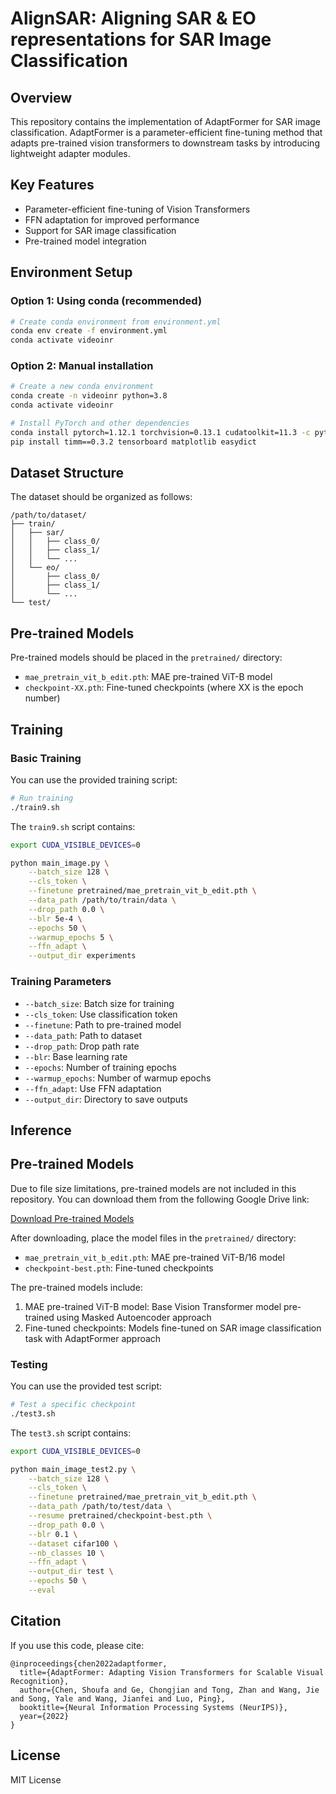 # AlignSAR: Aligning SAR & EO representations for SAR Image Classification

## Overview
This repository contains the implementation of AdaptFormer for SAR image classification. AdaptFormer is a parameter-efficient fine-tuning method that adapts pre-trained vision transformers to downstream tasks by introducing lightweight adapter modules.

## Key Features
- Parameter-efficient fine-tuning of Vision Transformers
- FFN adaptation for improved performance
- Support for SAR image classification
- Pre-trained model integration

## Environment Setup

### Option 1: Using conda (recommended)
```bash
# Create conda environment from environment.yml
conda env create -f environment.yml
conda activate videoinr
```

### Option 2: Manual installation
```bash
# Create a new conda environment
conda create -n videoinr python=3.8
conda activate videoinr

# Install PyTorch and other dependencies
conda install pytorch=1.12.1 torchvision=0.13.1 cudatoolkit=11.3 -c pytorch
pip install timm==0.3.2 tensorboard matplotlib easydict
```

## Dataset Structure
The dataset should be organized as follows:
```
/path/to/dataset/
├── train/
│   ├── sar/
│   │   ├── class_0/
│   │   ├── class_1/
│   │   └── ...
│   └── eo/
│       ├── class_0/
│       ├── class_1/
│       └── ...
└── test/
```

## Pre-trained Models
Pre-trained models should be placed in the `pretrained/` directory:
- `mae_pretrain_vit_b_edit.pth`: MAE pre-trained ViT-B model
- `checkpoint-XX.pth`: Fine-tuned checkpoints (where XX is the epoch number)

## Training

### Basic Training
You can use the provided training script:
```bash
# Run training
./train9.sh
```

The `train9.sh` script contains:
```bash
export CUDA_VISIBLE_DEVICES=0

python main_image.py \
    --batch_size 128 \
    --cls_token \
    --finetune pretrained/mae_pretrain_vit_b_edit.pth \
    --data_path /path/to/train/data \
    --drop_path 0.0 \
    --blr 5e-4 \
    --epochs 50 \
    --warmup_epochs 5 \
    --ffn_adapt \
    --output_dir experiments
```

### Training Parameters
- `--batch_size`: Batch size for training
- `--cls_token`: Use classification token
- `--finetune`: Path to pre-trained model
- `--data_path`: Path to dataset
- `--drop_path`: Drop path rate
- `--blr`: Base learning rate
- `--epochs`: Number of training epochs
- `--warmup_epochs`: Number of warmup epochs
- `--ffn_adapt`: Use FFN adaptation
- `--output_dir`: Directory to save outputs


## Inference

## Pre-trained Models

Due to file size limitations, pre-trained models are not included in this repository. 
You can download them from the following Google Drive link:

[Download Pre-trained Models](https://drive.google.com/drive/folders/1AJPyluRsgQHLjaW28ALIDaHHSEBbV67v?usp=sharing)

After downloading, place the model files in the `pretrained/` directory:
- `mae_pretrain_vit_b_edit.pth`: MAE pre-trained ViT-B/16 model
- `checkpoint-best.pth`: Fine-tuned checkpoints

The pre-trained models include:
1. MAE pre-trained ViT-B model: Base Vision Transformer model pre-trained using Masked Autoencoder approach
2. Fine-tuned checkpoints: Models fine-tuned on SAR image classification task with AdaptFormer approach


### Testing 
You can use the provided test script:
```bash
# Test a specific checkpoint
./test3.sh
```

The `test3.sh` script contains:
```bash
export CUDA_VISIBLE_DEVICES=0

python main_image_test2.py \
    --batch_size 128 \
    --cls_token \
    --finetune pretrained/mae_pretrain_vit_b_edit.pth \
    --data_path /path/to/test/data \
    --resume pretrained/checkpoint-best.pth \
    --drop_path 0.0 \
    --blr 0.1 \
    --dataset cifar100 \
    --nb_classes 10 \
    --ffn_adapt \
    --output_dir test \
    --epochs 50 \
    --eval
```


## Citation
If you use this code, please cite:
```
@inproceedings{chen2022adaptformer,
  title={AdaptFormer: Adapting Vision Transformers for Scalable Visual Recognition},
  author={Chen, Shoufa and Ge, Chongjian and Tong, Zhan and Wang, Jie and Song, Yale and Wang, Jianfei and Luo, Ping},
  booktitle={Neural Information Processing Systems (NeurIPS)},
  year={2022}
}
```

## License
MIT License
